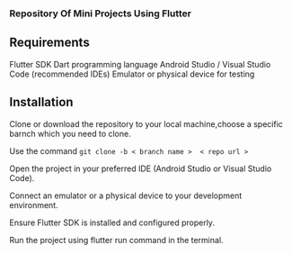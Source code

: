 ### Repository Of Mini Projects Using Flutter
## Requirements
 Flutter SDK
 Dart programming language
 Android Studio / Visual Studio Code (recommended IDEs)
 Emulator or physical device for testing
## Installation
 Clone or download the repository to your local machine,choose a specific barnch which you need to clone.
 
 Use the command   ` git clone -b < branch name >  < repo url > `
 
 Open the project in your preferred IDE (Android Studio or Visual Studio Code).
 
 Connect an emulator or a physical device to your development environment.
 
 Ensure Flutter SDK is installed and configured properly.
 
 Run the project using flutter run command in the terminal.
